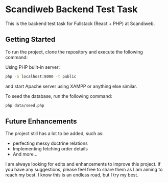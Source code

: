 # Scandiweb Backend Test Task

This is the backend test task for Fullstack (React + PHP) at Scandiweb.

## Getting Started

To run the project, clone the repository and execute the following command:

Using PHP built-in server:
```bash
php -S localhost:8000 -t public
```

and start Apache server using XAMPP or anything else similar.

To seed the database, run the following command:
```bash
php data/seed.php
```

## Future Enhancements

The project still has a lot to be added, such as:
- perfecting messy doctrine relations
- Implementing fetching order details
- And more...

I am always looking for edits and enhancements to improve this project. If you have any suggestions, please feel free to share them as I am aiming to reach my best. I know this is an endless road, but I try my best.
